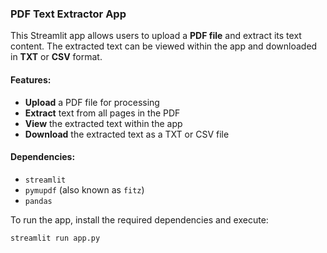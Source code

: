 ### PDF Text Extractor App  

This Streamlit app allows users to upload a **PDF file** and extract its text content. The extracted text can be viewed within the app and downloaded in **TXT** or **CSV** format.  

#### Features:  
- **Upload** a PDF file for processing  
- **Extract** text from all pages in the PDF  
- **View** the extracted text within the app  
- **Download** the extracted text as a TXT or CSV file  

#### Dependencies:  
- `streamlit`  
- `pymupdf` (also known as `fitz`)  
- `pandas`  

To run the app, install the required dependencies and execute:  
```sh
streamlit run app.py
```
